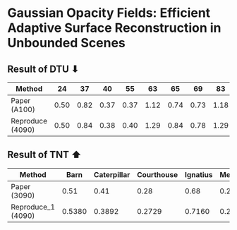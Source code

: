 # Gaussian Opacity Fields: Efficient Adaptive Surface Reconstruction in Unbounded Scenes

## Result of DTU ⬇

| Method               | 24   | 37   | 40   | 55   | 63   | 65   | 69   | 83   | 97   | 105  | 106  | 110  | 114  | 118  | 122  | Mean | Time(min)   |
|----------------------|------|------|------|------|------|------|------|------|------|------|------|------|------|------|------|------|-------------|
| Paper (A100)         | 0.50 | 0.82 | 0.37 | 0.37 | 1.12 | 0.74 | 0.73 | 1.18 | 1.29 | 0.68 | 0.77 | 0.90 | 0.42 | 0.66 | 0.49 | 0.74 | 18.4        |
| Reproduce (4090)     | 0.50 | 0.84 | 0.38 | 0.40 | 1.29 | 0.84 | 0.78 | 1.29 | 1.31 | 0.74 | 0.81 | 1.23 | 0.56 | 0.64 | 0.52 | 0.81 | 32.87      |


## Result of TNT ⬆

| Method              | Barn   | Caterpillar   | Courthouse| Ignatius   | Meetingroom   | Truck   | Mean   | Time(min)   | 
|---------------------|--------|---------------|-----------|------------|---------------|---------|--------|-------------|
| Paper (3090)        | 0.51   | 0.41          | 0.28      | 0.68       | 0.28          | 0.59    | 0.46   | 24.2        |
| Reproduce_1 (4090)  | 0.5380 | 0.3892        | 0.2729    | 0.7160     | 0.2518        | 0.5499  | 0.4530 | 45.36       | 
